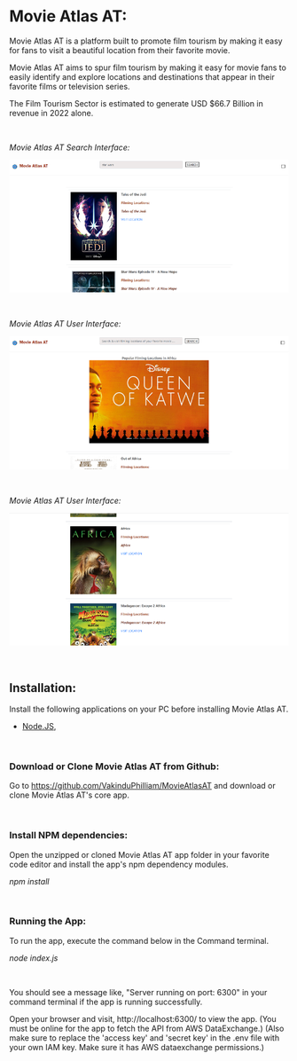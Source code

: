 
# Movie Atlas AT:

Movie Atlas AT is a platform built to promote film tourism by making it easy for fans to visit a beautiful location from their favorite movie.

Movie Atlas AT aims to spur film tourism by making it easy for movie fans to easily identify and explore locations and destinations that appear in their favorite films or television series.

The Film Tourism Sector is estimated to generate USD $66.7 Billion in revenue in 2022 alone.

<br/>

_Movie Atlas AT Search Interface:_

![Movie Atlas AT Search Interface](/public/ui.png)

</br>

_Movie Atlas AT User Interface:_

![Movie Atlas AT User Interface](/public/ui2.png)

</br>

_Movie Atlas AT User Interface:_

![Movie Atlas AT User Interface](/public/ui3.png)

<br/>

## Installation:

Install the following applications on your PC before installing Movie Atlas AT.

- [Node.JS](https://nodejs.org/en/download/current/), 

</br>

### Download or Clone Movie Atlas AT from Github:

Go to https://github.com/VakinduPhilliam/MovieAtlasAT and download or clone Movie Atlas AT's core app.

</br>

### Install NPM dependencies:

Open the unzipped or cloned Movie Atlas AT app folder in your favorite code editor and install the app's npm dependency modules. 

_npm install_

</br>

### Running the App:

To run the app, execute the command below in the Command terminal. 

_node index.js_

</br>

You should see a message like, "Server running on port: 6300" in your command terminal if the app is running successfully.

Open your browser and visit, http://localhost:6300/ to view the app.
(You must be online for the app to fetch the API from AWS DataExchange.)
(Also make sure to replace the 'access key' and 'secret key' in the .env file with your own IAM key. Make sure it has AWS dataexchange permissions.)

